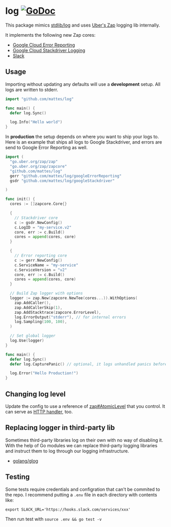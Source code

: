 # log [![GoDoc](https://godoc.org/github.com/mattes/log?status.svg)](https://godoc.org/github.com/mattes/log)

This package mimics [stdlib/log](https://golang.org/pkg/log) and uses 
[Uber's Zap](go.uber.org/zap) logging lib internally. 

It implements the following new Zap cores:

  * [Google Cloud Error Reporting](/googleErrorReporting)
  * [Google Cloud Stackdriver Logging](/googleStackdriver)
  * [Slack](/slack)


## Usage

Importing without updating any defaults will use a __development__ setup. All
logs are written to stderr.

```go
import "github.com/mattes/log"

func main() {
  defer log.Sync()

  log.Info("Hello world")
}
```

In __production__ the setup depends on where you want to ship your logs to.
Here is an example that ships all logs to Google Stackdriver, and errors
are send to Google Error Reporting as well.

```go
import (
  "go.uber.org/zap/zap"
  "go.uber.org/zap/zapcore"
  "github.com/mattes/log"
  gerr "github.com/mattes/log/googleErrorReporting"
  gsdr "github.com/mattes/log/googleStackdriver"

)

func init() {
  cores := []zapcore.Core{}

  {
    // Stackdriver core
    c := gsdr.NewConfig()
    c.LogID = "my-service.v2"
    core, err := c.Build()
    cores = append(cores, core)
  }

  {
    // Error reporting core
    c := gerr.NewConfig()
    c.ServiceName = "my-service"
    c.ServiceVersion = "v2"
    core, err := c.Build()
    cores = append(cores, core)
  }

  // Build Zap logger with options
  logger := zap.New(zapcore.NewTee(cores...)).WithOptions(
    zap.AddCaller(),
    zap.AddCallerSkip(1),
    zap.AddStacktrace(zapcore.ErrorLevel),
    log.ErrorOutput("stderr"), // for internal errors
    log.Sampling(100, 100),
  )

  // Set global logger
  log.Use(logger)
}

func main() {
  defer log.Sync()
  defer log.CapturePanic() // optional, it logs unhandled panics before crashing

  log.Error("Hello Production!")
}
```

## Changing log level

Update the config to use a reference of [zap#AtomicLevel](https://godoc.org/go.uber.org/zap#NewAtomicLevel)
that you control. It can serve as [HTTP handler](https://godoc.org/go.uber.org/zap#AtomicLevel.ServeHTTP), too.


## Replacing logger in third-party lib

Sometimes third-party libraries log on their own with no way of disabling it.
With the help of Go modules we can replace third-party logging libraries 
and instruct them to log through our logging infrastructure.

  * [golang/glog](/glog)


## Testing

Some tests require credentials and configration that can't be commited to the repo.
I recommend putting a `.env` file in each directory with contents like:

```
export SLACK_URL='https://hooks.slack.com/services/xxx'
```

Then run test with `source .env && go test -v`

